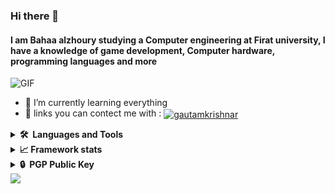 ### Hi there 👋


<h4>I am Bahaa alzhoury studying a Computer engineering at Firat university, I have a knowledge of game development, Computer hardware, programming languages and more</h4>
<img align="top" alt="GIF" src="https://github.com/abhisheknaiidu/abhisheknaiidu/blob/master/code.gif?raw=true" width="400" height="256" />


- 🌱 I’m currently learning everything
- 📨 links you can contect me with :
<a href="https://www.linkedin.com/in/bhaa-zhory-80b994232" target="blank"><img align="center" src="https://raw.githubusercontent.com/rahuldkjain/github-profile-readme-generator/master/src/images/icons/Social/linked-in-alt.svg" alt="gautamkrishnar" height="30" width="40" /></a>
 




<details>
  <summary><b>🛠️&nbsp;&nbsp;Languages&nbsp;and&nbsp;Tools</b></summary>
<code><img height="40" src="https://raw.githubusercontent.com/devicons/devicon/master/icons/java/java-original-wordmark.svg"></code>
<code><img height="40" src="https://api.iconify.design/vscode-icons:file-type-csharp2.svg?color=%23888888"></code>
 <code><img height="40" src="https://api.iconify.design/logos:dotnet.svg?color=%23888888"></code>
<code><img height="40" src="https://api.iconify.design/vscode-icons:file-type-pgsql.svg?color=%23888888"></code>
<code><img height="40" src="https://api.iconify.design/vscode-icons:file-type-word.svg?color=%23888888"></code>
<code><img height="40" src="https://api.iconify.design/vscode-icons:file-type-lua.svg?color=%23888888"></code>
<code><img height="40" src="https://api.iconify.design/devicon:git.svg"></code>
<code><img height="40" alt="GIF" src="https://api.iconify.design/svg-spinners:bouncing-ball.svg?color=%23888888"></code>


 <!--   <p align="left"> <a href="https://angular.io" target="_blank">  <img src="https://raw.githubusercontent.com/devicons/devicon/master/icons/typescript/typescript-original.svg" alt="typescript" width="40" height="40"/></a> </p> -->

</details>

<details>
  <summary><b>📈&nbsp;Framework stats</b></summary>
  <br/>
  <a href='https://profile.codersrank.io/user/gautamkrishnar/'>
  <img src='http://cr-skills-chart-widget.azurewebsites.net/api/api?username=gautamkrishnar&padding=30&skills=angular,batchfile,c,C%23,coffeescript,dart,go,html,json,java,javascript,less,mysql,php,pandas,perl,python,reactjs,scss,shell,svelte,swift,typescript,vue'>
  </a>

</details>

<details>
  <summary><b>🔒&nbsp;&nbsp;PGP&nbsp;Public&nbsp;Key</b></summary>
  <br/>
</details>
<a href="https://visitcount.itsvg.in">
  <img src="https://visitcount.itsvg.in/api?id=BhaaSyr&label=Profile%20Views&pretty=true" />
</a>

